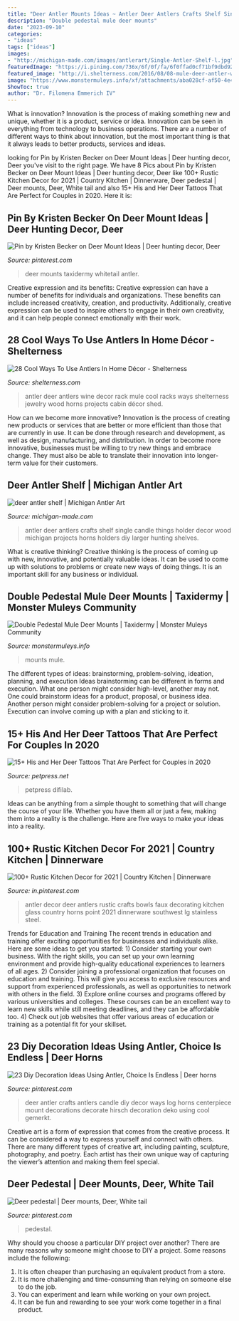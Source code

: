 ```yaml
---
title: "Deer Antler Mounts Ideas ~ Antler Deer Antlers Crafts Shelf Single Candle Things Holder Decor Wood Michigan Projects Horns Holders Diy Larger Hunting Shelves"
description: "Double pedestal mule deer mounts"
date: "2023-09-10"
categories:
- "ideas"
tags: ["ideas"]
images:
- "http://michigan-made.com/images/antlerart/Single-Antler-Shelf-l.jpg"
featuredImage: "https://i.pinimg.com/736x/6f/0f/fa/6f0ffad0cf71bf9dbd92c4ae507c4bf0.jpg"
featured_image: "http://i.shelterness.com/2016/08/08-mule-deer-antler-wine-rack.jpg"
image: "https://www.monstermuleys.info/xf/attachments/aba028cf-af50-4e4c-83fb-b8c4cd89a715-jpeg.4907/"
ShowToc: true
author: "Dr. Filomena Emmerich IV"
---
```



What is innovation?
Innovation is the process of making something new and unique, whether it is a product, service or idea. Innovation can be seen in everything from technology to business operations. There are a number of different ways to think about innovation, but the most important thing is that it always leads to better products, services and ideas.

	

		
looking for Pin by Kristen Becker on Deer Mount Ideas | Deer hunting decor, Deer you've visit to the right page. We have 8 Pics about Pin by Kristen Becker on Deer Mount Ideas | Deer hunting decor, Deer like 100+ Rustic Kitchen Decor for 2021 | Country Kitchen | Dinnerware, Deer pedestal | Deer mounts, Deer, White tail and also 15+ His and Her Deer Tattoos That Are Perfect for Couples in 2020. Here it is:
		
    
## Pin By Kristen Becker On Deer Mount Ideas | Deer Hunting Decor, Deer

<img loading=lazy src="https://i.pinimg.com/736x/35/12/a9/3512a9b6c1bf3db2c7799b1d013e8a89.jpg" onerror="this.onerror=null;this.src='https://tse2.mm.bing.net/th?id=OIP.iWyZf9w9EPARYH7Qg_VRoQHaJ4&amp;pid=15.1';" alt="Pin by Kristen Becker on Deer Mount Ideas | Deer hunting decor, Deer">

_Source: pinterest.com_

>deer mounts taxidermy whitetail antler. 

	

Creative expression and its benefits:
Creative expression can have a number of benefits for individuals and organizations. These benefits can include increased creativity, creation, and productivity. Additionally, creative expression can be used to inspire others to engage in their own creativity, and it can help people connect emotionally with their work.

    
## 28 Cool Ways To Use Antlers In Home Décor - Shelterness

<img loading=lazy src="http://i.shelterness.com/2016/08/08-mule-deer-antler-wine-rack.jpg" onerror="this.onerror=null;this.src='https://tse2.mm.bing.net/th?id=OIP.zoIS8No6Nyn2aU1TNfnyJAHaHa&amp;pid=15.1';" alt="28 Cool Ways To Use Antlers In Home Décor - Shelterness">

_Source: shelterness.com_

>antler deer antlers wine decor rack mule cool racks ways shelterness jewelry wood horns projects cabin décor shed. 

	

How can we become more innovative?
Innovation is the process of creating new products or services that are better or more efficient than those that are currently in use. It can be done through research and development, as well as design, manufacturing, and distribution. In order to become more innovative, businesses must be willing to try new things and embrace change. They must also be able to translate their innovation into longer-term value for their customers.

    
## Deer Antler Shelf | Michigan Antler Art

<img loading=lazy src="http://michigan-made.com/images/antlerart/Single-Antler-Shelf-l.jpg" onerror="this.onerror=null;this.src='https://tse2.mm.bing.net/th?id=OIP.zDTjJxb856pjXVj2tvFLwgHaLP&amp;pid=15.1';" alt="deer antler shelf | Michigan Antler Art">

_Source: michigan-made.com_

>antler deer antlers crafts shelf single candle things holder decor wood michigan projects horns holders diy larger hunting shelves. 

	

What is creative thinking?
Creative thinking is the process of coming up with new, innovative, and potentially valuable ideas. It can be used to come up with solutions to problems or create new ways of doing things. It is an important skill for any business or individual.

    
## Double Pedestal Mule Deer Mounts | Taxidermy | Monster Muleys Community

<img loading=lazy src="https://www.monstermuleys.info/xf/attachments/aba028cf-af50-4e4c-83fb-b8c4cd89a715-jpeg.4907/" onerror="this.onerror=null;this.src='https://tse4.mm.bing.net/th?id=OIP.ZGM0p8P54lX_qp7qnZ-dKQHaJ4&amp;pid=15.1';" alt="Double Pedestal Mule Deer Mounts | Taxidermy | Monster Muleys Community">

_Source: monstermuleys.info_

>mounts mule. 

	

The different types of ideas: brainstorming, problem-solving, ideation, planning, and execution
Ideas brainstorming can be different in forms and execution. What one person might consider high-level, another may not. One could brainstorm ideas for a product, proposal, or business idea. Another person might consider problem-solving for a project or solution. Execution can involve coming up with a plan and sticking to it.

    
## 15+ His And Her Deer Tattoos That Are Perfect For Couples In 2020

<img loading=lazy src="https://petpress.net/wp-content/uploads/2020/03/his-and-her-deer-tattoo-idea.jpg" onerror="this.onerror=null;this.src='https://tse3.mm.bing.net/th?id=OIP.nKFvUt_jOV3Ocl-4GGeZ1wHaNX&amp;pid=15.1';" alt="15+ His and Her Deer Tattoos That Are Perfect for Couples in 2020">

_Source: petpress.net_

>petpress difilab. 

	

Ideas can be anything from a simple thought to something that will change the course of your life. Whether you have them all or just a few, making them into a reality is the challenge. Here are five ways to make your ideas into a reality.

    
## 100+ Rustic Kitchen Decor For 2021 | Country Kitchen | Dinnerware

<img loading=lazy src="https://i.pinimg.com/736x/c1/5a/31/c15a3122442e2aec4d14df7f9e230095.jpg" onerror="this.onerror=null;this.src='https://tse2.mm.bing.net/th?id=OIP.z96_ZXNVX60o1GwWbHGZzgHaSS&amp;pid=15.1';" alt="100+ Rustic Kitchen Decor for 2021 | Country Kitchen | Dinnerware">

_Source: in.pinterest.com_

>antler decor deer antlers rustic crafts bowls faux decorating kitchen glass country horns point 2021 dinnerware southwest lg stainless steel. 

	

Trends for Education and Training
The recent trends in education and training offer exciting opportunities for businesses and individuals alike. Here are some ideas to get you started: 1) Consider starting your own business. With the right skills, you can set up your own learning environment and provide high-quality educational experiences to learners of all ages. 2) Consider joining a professional organization that focuses on education and training. This will give you access to exclusive resources and support from experienced professionals, as well as opportunities to network with others in the field. 3) Explore online courses and programs offered by various universities and colleges. These courses can be an excellent way to learn new skills while still meeting deadlines, and they can be affordable too. 4) Check out job websites that offer various areas of education or training as a potential fit for your skillset.

    
## 23 Diy Decoration Ideas Using Antler, Choice Is Endless | Deer Horns

<img loading=lazy src="https://i.pinimg.com/736x/6f/0f/fa/6f0ffad0cf71bf9dbd92c4ae507c4bf0.jpg" onerror="this.onerror=null;this.src='https://tse2.mm.bing.net/th?id=OIP.jk5dstpSXvXYE9kjpLJHbwHaJ5&amp;pid=15.1';" alt="23 Diy Decoration Ideas Using Antler, Choice Is Endless | Deer horns">

_Source: pinterest.com_

>deer antler crafts antlers candle diy decor ways log horns centerpiece mount decorations decorate hirsch decoration deko using cool gemerkt. 

	

Creative art is a form of expression that comes from the creative process. It can be considered a way to express yourself and connect with others. There are many different types of creative art, including painting, sculpture, photography, and poetry. Each artist has their own unique way of capturing the viewer’s attention and making them feel special.

    
## Deer Pedestal | Deer Mounts, Deer, White Tail

<img loading=lazy src="https://i.pinimg.com/736x/d7/f9/3d/d7f93dcc8a2bc99668fd52fc08856258.jpg" onerror="this.onerror=null;this.src='https://tse4.mm.bing.net/th?id=OIP.lgPBCbGNuo1XMP0nitPVhwHaJ3&amp;pid=15.1';" alt="Deer pedestal | Deer mounts, Deer, White tail">

_Source: pinterest.com_

>pedestal. 

	

Why should you choose a particular DIY project over another?
There are many reasons why someone might choose to DIY a project. Some reasons include the following: 
1) It is often cheaper than purchasing an equivalent product from a store.
2) It is more challenging and time-consuming than relying on someone else to do the job.
3) You can experiment and learn while working on your own project.
4) It can be fun and rewarding to see your work come together in a final product.


